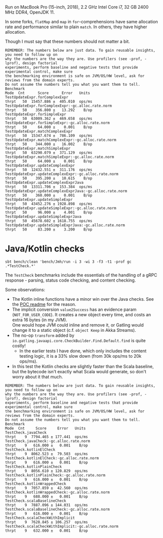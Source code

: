 Run on MacBook Pro (15-inch, 2018), 2.2 GHz Intel Core i7, 32 GB 2400 MHz DDR4, OpenJDK 11.

In some forks, `flatMap` and `map` in `for`-comprehensions
have same allocation rate and performance similar to plain `match`.
In others, they have higher allocation.

Though I must say that these numbers should not matter a bit.

```
REMEMBER: The numbers below are just data. To gain reusable insights, you need to follow up on
why the numbers are the way they are. Use profilers (see -prof, -lprof), design factorial
experiments, perform baseline and negative tests that provide experimental control, make sure
the benchmarking environment is safe on JVM/OS/HW level, ask for reviews from the domain experts.
Do not assume the numbers tell you what you want them to tell.
Benchmark                                                           Mode  Cnt      Score      Error   Units
TestUpdateExpr.forComplexExpr                                      thrpt   50  15457.886 ±  405.010  ops/ms
TestUpdateExpr.forComplexExpr:·gc.alloc.rate.norm                  thrpt   50    356.800 ±   13.292    B/op
TestUpdateExpr.forSimpleExpr                                       thrpt   50  63009.362 ±  469.658  ops/ms
TestUpdateExpr.forSimpleExpr:·gc.alloc.rate.norm                   thrpt   50     64.000 ±    0.001    B/op
TestUpdateExpr.matchComplexExpr                                    thrpt   50  15347.674 ±  786.109  ops/ms
TestUpdateExpr.matchComplexExpr:·gc.alloc.rate.norm                thrpt   50    344.000 ±   16.002    B/op
TestUpdateExpr.matchSimpleExpr                                     thrpt   50  63290.079 ±  371.129  ops/ms
TestUpdateExpr.matchSimpleExpr:·gc.alloc.rate.norm                 thrpt   50     64.000 ±    0.001    B/op
TestUpdateExpr.updateComplexExpr                                   thrpt   50  12432.551 ±  311.176  ops/ms
TestUpdateExpr.updateComplexExpr:·gc.alloc.rate.norm               thrpt   50    395.200 ±   10.615    B/op
TestUpdateExpr.updateComplexExprJava                               thrpt   50  13311.706 ±  153.384  ops/ms
TestUpdateExpr.updateComplexExprJava:·gc.alloc.rate.norm           thrpt   50    360.000 ±    0.001    B/op
TestUpdateExpr.updateSimpleExpr                                    thrpt   50  43452.276 ± 1928.898  ops/ms
TestUpdateExpr.updateSimpleExpr:·gc.alloc.rate.norm                thrpt   50     96.000 ±    4.001    B/op
TestUpdateExpr.updateSimpleExprJava                                thrpt   50  45678.602 ± 1618.755  ops/ms
TestUpdateExpr.updateSimpleExprJava:·gc.alloc.rate.norm            thrpt   50     83.200 ±    3.200    B/op
```

# Java/Kotlin checks

`sbt bench/clean 'bench/Jmh/run -i 3 -wi 3 -f3 -t1 -prof gc .*TestCheck.*'`

The `TestCheck` benchmarks include the essentials of the handling of a gRPC response -
parsing, status code checking, and content checking.

Some observations:

- The Kotlin inline functions have a minor win over the Java checks.
  See the [POC readme](../kt/README.md#inline-functions) for the reason.
- The implicit conversion `value2Success` has an evidence param (`NOT_FOR_USER_CODE`).
  It creates a new object every time,
  and costs an extra 16 bytes (in my JVM).\
  One would hope JVM could inline and remove it,
  or Gatling would change it to a static object (c.f. `object Keep` in Akka Streams).
- The no-op `transform` added by `io.gatling.javaapi.core.CheckBuilder.Find.Default.find`
  is quite costly!
    - In the earlier tests I have done, which only includes the content testing logic,
      it is a 33% slow down (from 30k ops/ms to 20k ops/ms).
- In this test the Kotlin checks are slightly faster than the Scala baseline,
  but the bytecode isn't exactly what Scala would generate,
  so don't worry about it that much.

```
REMEMBER: The numbers below are just data. To gain reusable insights, you need to follow up on
why the numbers are the way they are. Use profilers (see -prof, -lprof), design factorial
experiments, perform baseline and negative tests that provide experimental control, make sure
the benchmarking environment is safe on JVM/OS/HW level, ask for reviews from the domain experts.
Do not assume the numbers tell you what you want them to tell.
Benchmark                                                           Mode  Cnt     Score     Error   Units
TestCheck.javaCheck                                                thrpt    9  7794.465 ± 177.441  ops/ms
TestCheck.javaCheck:·gc.alloc.rate.norm                            thrpt    9   616.000 ±   0.001    B/op
TestCheck.kotlinElCheck                                            thrpt    9  8062.523 ±  79.503  ops/ms
TestCheck.kotlinElCheck:·gc.alloc.rate.norm                        thrpt    9   616.000 ±   0.001    B/op
TestCheck.kotlinPlainCheck                                         thrpt    9  8056.610 ± 120.829  ops/ms
TestCheck.kotlinPlainCheck:·gc.alloc.rate.norm                     thrpt    9   616.000 ±   0.001    B/op
TestCheck.kotlinWrappedCheck                                       thrpt    9  7057.859 ±  42.560  ops/ms
TestCheck.kotlinWrappedCheck:·gc.alloc.rate.norm                   thrpt    9   688.000 ±   0.001    B/op
TestCheck.scalaBaselineCheck                                       thrpt    9  7887.096 ± 144.031  ops/ms
TestCheck.scalaBaselineCheck:·gc.alloc.rate.norm                   thrpt    9   616.000 ±   0.001    B/op
TestCheck.scalaCheckWithImplicit                                   thrpt    9  7628.845 ± 106.257  ops/ms
TestCheck.scalaCheckWithImplicit:·gc.alloc.rate.norm               thrpt    9   632.000 ±   0.001    B/op
```
